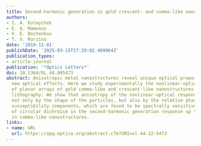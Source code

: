 ```yaml
---
title: Second-harmonic generation in gold crescent- and comma-like nanostructures
authors:
- I. A. Kolmychek
- E. A. Mamonov
- V. E. Bochenkov
- T. V. Murzina
date: '2019-11-01'
publishDate: '2025-03-15T17:29:02.409964Z'
publication_types:
- article-journal
publication: '*Optics Letters*'
doi: 10.1364/OL.44.005473
abstract: Anisotropic metal nanostructures reveal unique optical properties providing
  new optical effects. Here we study experimentally the nonlinear-optical response
  of planar arrays of gold comma-like and crescent-like nanostructures made by colloidal
  lithography. We show that anisotropy of the nonlinear-optical response is defined
  not only by the shape of the particles, but also by the relative phase of second-order
  susceptibility components, which are found to be spectrally sensitive. High values
  of circular dichroism in the second-harmonic generation response up to 70% are observed
  in comma-like nanostructures.
links:
- name: URL
  url: https://opg.optica.org/abstract.cfm?URI=ol-44-22-5473
---
```

